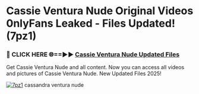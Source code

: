 # Cassie Ventura Nude Original Videos 0nlyFans Leaked - Files Updated! (7pz1)

<h3>🔴 CLICK HERE 🌐==►► <a href="https://tinyurl.com/yc6ubb5a" rel="nofollow">Cassie Ventura Nude Updated Files</a></h3>

Get Cassie Ventura Nude and all content. Now you can access all videos and pictures of Cassie Ventura Nude. New Updated Files 2025!

[![7pz1](https://i.imgur.com/7eu0CRL.gif)](https://tinyurl.com/yc6ubb5a)
cassandra ventura nude